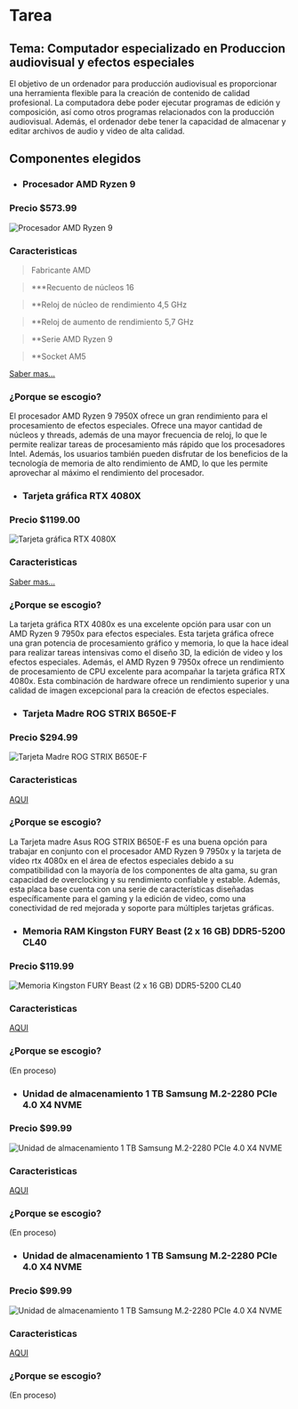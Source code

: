 # Tarea
## Tema: Computador especializado en Produccion audiovisual y efectos especiales

El objetivo de un ordenador para producción audiovisual es proporcionar una herramienta flexible para la creación de contenido de calidad profesional. La computadora debe poder ejecutar programas de edición y composición, así como otros programas relacionados con la producción audiovisual. Además, el ordenador debe tener la capacidad de almacenar y editar archivos de audio y video de alta calidad.

## Componentes elegidos

- ### Procesador AMD Ryzen 9
### Precio $573.99
![Procesador AMD Ryzen 9](https://cdna.pcpartpicker.com/static/forever/images/product/8de723005cfc1b85071c4abf4d76bd4e.256p.jpg)
### Caracteristicas
> Fabricante AMD

> ***Recuento de núcleos
16

> **Reloj de núcleo de rendimiento
4,5 GHz

> **Reloj de aumento de rendimiento
5,7 GHz

> **Serie
AMD Ryzen 9

> **Socket
AM5

[Saber mas...](https://pcpartpicker.com/product/22XJ7P/amd-ryzen-9-7950x-45-ghz-16-core-processor-100-100000514wof)

### ¿Porque se escogio?
El procesador AMD Ryzen 9 7950X ofrece un gran rendimiento para el procesamiento de efectos especiales. Ofrece una mayor cantidad de núcleos y threads, además de una mayor frecuencia de reloj, lo que le permite realizar tareas de procesamiento más rápido que los procesadores Intel. Además, los usuarios también pueden disfrutar de los beneficios de la tecnología de memoria de alto rendimiento de AMD, lo que les permite aprovechar al máximo el rendimiento del procesador.


- ### Tarjeta gráfica RTX 4080X
### Precio $1199.00
![Tarjeta gráfica RTX 4080X](https://cdna.pcpartpicker.com/static/forever/images/product/aef4e454e4cf6d050fab1c51f63a8b3a.256p.jpg)
### Caracteristicas

[Saber mas...](https://pcpartpicker.com/product/yRLFf7/asus-tuf-gaming-geforce-rtx-4080-16-gb-video-card-tuf-rtx4080-16g-gaming)

### ¿Porque se escogio?
La tarjeta gráfica RTX 4080x es una excelente opción para usar con un AMD Ryzen 9 7950x para efectos especiales. Esta tarjeta gráfica ofrece una gran potencia de procesamiento gráfico y memoria, lo que la hace ideal para realizar tareas intensivas como el diseño 3D, la edición de video y los efectos especiales. Además, el AMD Ryzen 9 7950x ofrece un rendimiento de procesamiento de CPU excelente para acompañar la tarjeta gráfica RTX 4080x. Esta combinación de hardware ofrece un rendimiento superior y una calidad de imagen excepcional para la creación de efectos especiales.


- ### Tarjeta Madre ROG STRIX B650E-F
### Precio $294.99
![Tarjeta Madre ROG STRIX B650E-F](https://cdna.pcpartpicker.com/static/forever/images/product/b950287e2f141caa4638fc93dc99a6ba.256p.jpg)
### Caracteristicas
[AQUI](https://pcpartpicker.com/product/s8nypg/asus-rog-strix-b650e-f-gaming-wifi-atx-am5-motherboard-rog-strix-b650e-f-gaming-wifi)

### ¿Porque se escogio?
La Tarjeta madre Asus ROG STRIX B650E-F es una buena opción para trabajar en conjunto con el procesador AMD Ryzen 9 7950x y la tarjeta de vídeo rtx 4080x en el área de efectos especiales debido a su compatibilidad con la mayoría de los componentes de alta gama, su gran capacidad de overclocking y su rendimiento confiable y estable. Además, esta placa base cuenta con una serie de características diseñadas específicamente para el gaming y la edición de video, como una conectividad de red mejorada y soporte para múltiples tarjetas gráficas.

- ### Memoria RAM Kingston FURY Beast (2 x 16 GB) DDR5-5200 CL40
### Precio $119.99
![Memoria Kingston FURY Beast (2 x 16 GB) DDR5-5200 CL40](https://cdna.pcpartpicker.com/static/forever/images/product/4108ce94c499008912266b2f019d061b.256p.jpg)
### Caracteristicas
[AQUI](https://pcpartpicker.com/product/p7Z9TW/kingston-fury-beast-32-gb-2-x-16-gb-ddr5-5200-cl40-memory-kf552c40bbk2-32)

### ¿Porque se escogio?
(En proceso)

- ### Unidad de almacenamiento 1 TB Samsung M.2-2280 PCIe 4.0 X4 NVME
### Precio $99.99
![Unidad de almacenamiento 1 TB Samsung M.2-2280 PCIe 4.0 X4 NVME](https://cdna.pcpartpicker.com/static/forever/images/product/4e02c24a00f7b79a56489db2acbe3a9b.256p.jpg)
### Caracteristicas
[AQUI](https://pcpartpicker.com/product/DDWBD3/samsung-980-pro-1-tb-m2-2280-nvme-solid-state-drive-mz-v8p1t0bam)

### ¿Porque se escogio?
(En proceso)

- ### Unidad de almacenamiento 1 TB Samsung M.2-2280 PCIe 4.0 X4 NVME
### Precio $99.99
![Unidad de almacenamiento 1 TB Samsung M.2-2280 PCIe 4.0 X4 NVME](https://cdna.pcpartpicker.com/static/forever/images/product/4e02c24a00f7b79a56489db2acbe3a9b.256p.jpg)
### Caracteristicas
[AQUI](https://pcpartpicker.com/product/DDWBD3/samsung-980-pro-1-tb-m2-2280-nvme-solid-state-drive-mz-v8p1t0bam)

### ¿Porque se escogio?
(En proceso)

